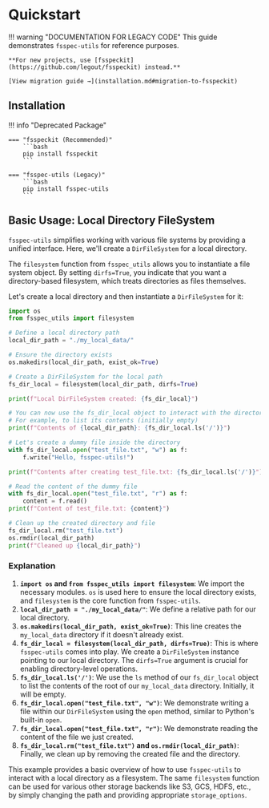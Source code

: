 # Quickstart

!!! warning "DOCUMENTATION FOR LEGACY CODE"
    This guide demonstrates `fsspec-utils` for reference purposes.
    
    **For new projects, use [fsspeckit](https://github.com/legout/fsspeckit) instead.**
    
    [View migration guide →](installation.md#migration-to-fsspeckit)

## Installation

!!! info "Deprecated Package"
    
    === "fsspeckit (Recommended)"
        ```bash
        pip install fsspeckit
        ```
    
    === "fsspec-utils (Legacy)"
        ```bash
        pip install fsspec-utils
        ```

## Basic Usage: Local Directory FileSystem

`fsspec-utils` simplifies working with various file systems by providing a unified interface. Here, we'll create a `DirFileSystem` for a local directory.

The `filesystem` function from `fsspec_utils` allows you to instantiate a file system object. By setting `dirfs=True`, you indicate that you want a directory-based filesystem, which treats directories as files themselves.

Let's create a local directory and then instantiate a `DirFileSystem` for it:

```python
import os
from fsspec_utils import filesystem

# Define a local directory path
local_dir_path = "./my_local_data/"

# Ensure the directory exists
os.makedirs(local_dir_path, exist_ok=True)

# Create a DirFileSystem for the local path
fs_dir_local = filesystem(local_dir_path, dirfs=True)

print(f"Local DirFileSystem created: {fs_dir_local}")

# You can now use the fs_dir_local object to interact with the directory
# For example, to list its contents (initially empty)
print(f"Contents of {local_dir_path}: {fs_dir_local.ls('/')}")

# Let's create a dummy file inside the directory
with fs_dir_local.open("test_file.txt", "w") as f:
    f.write("Hello, fsspec-utils!")

print(f"Contents after creating test_file.txt: {fs_dir_local.ls('/')}")

# Read the content of the dummy file
with fs_dir_local.open("test_file.txt", "r") as f:
    content = f.read()
print(f"Content of test_file.txt: {content}")

# Clean up the created directory and file
fs_dir_local.rm("test_file.txt")
os.rmdir(local_dir_path)
print(f"Cleaned up {local_dir_path}")
```

### Explanation

1.  **`import os` and `from fsspec_utils import filesystem`**: We import the necessary modules. `os` is used here to ensure the local directory exists, and `filesystem` is the core function from `fsspec-utils`.
2.  **`local_dir_path = "./my_local_data/"`**: We define a relative path for our local directory.
3.  **`os.makedirs(local_dir_path, exist_ok=True)`**: This line creates the `my_local_data` directory if it doesn't already exist.
4.  **`fs_dir_local = filesystem(local_dir_path, dirfs=True)`**: This is where `fsspec-utils` comes into play. We create a `DirFileSystem` instance pointing to our local directory. The `dirfs=True` argument is crucial for enabling directory-level operations.
5.  **`fs_dir_local.ls('/')`**: We use the `ls` method of our `fs_dir_local` object to list the contents of the root of our `my_local_data` directory. Initially, it will be empty.
6.  **`fs_dir_local.open("test_file.txt", "w")`**: We demonstrate writing a file within our `DirFileSystem` using the `open` method, similar to Python's built-in `open`.
7.  **`fs_dir_local.open("test_file.txt", "r")`**: We demonstrate reading the content of the file we just created.
8.  **`fs_dir_local.rm("test_file.txt")` and `os.rmdir(local_dir_path)`**: Finally, we clean up by removing the created file and the directory.

This example provides a basic overview of how to use `fsspec-utils` to interact with a local directory as a filesystem. The same `filesystem` function can be used for various other storage backends like S3, GCS, HDFS, etc., by simply changing the path and providing appropriate `storage_options`.